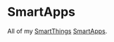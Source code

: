 SmartApps
=========

All of my [SmartThings](http://www.smartthings.com/) [SmartApps](http://docs.smartthings.com/en/latest/smartapp-developers-guide/index.html).
